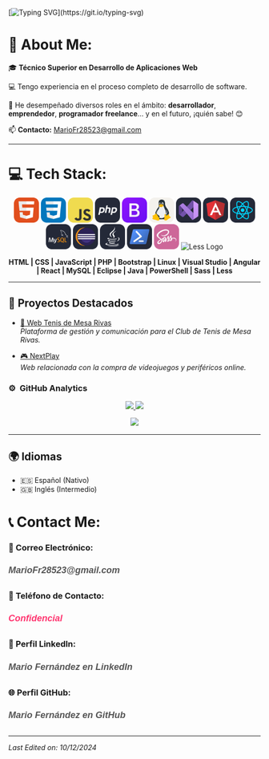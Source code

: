 [![Typing SVG](https://readme-typing-svg.herokuapp.com?color=FF3670&size=35&center=true&vCenter=true&width=1000&lines=Welcome+to+my+GitHub+profile!;My+name+is+Mario+Fernandez!)](https://git.io/typing-svg)

# 💫 About Me:
🎓 **Técnico Superior en Desarrollo de Aplicaciones Web**

💻 Tengo experiencia en el proceso completo de desarrollo de software.

📝 He desempeñado diversos roles en el ámbito: **desarrollador**, **emprendedor**, **programador freelance**... y en el futuro, ¡quién sabe! 😊

📫 **Contacto:** MarioFr28523@gmail.com

---

# 💻 Tech Stack:

<p align="center">
  <img src="https://github.com/tandpfun/skill-icons/blob/main/icons/HTML.svg" width="50" alt="HTML Logo">
  <img src="https://github.com/tandpfun/skill-icons/blob/main/icons/CSS.svg" width="50" alt="CSS Logo">
  <img src="https://github.com/tandpfun/skill-icons/blob/main/icons/JavaScript.svg" width="50" alt="JavaScript Logo">
  <img src="https://github.com/tandpfun/skill-icons/blob/main/icons/PHP-Dark.svg" width="50" alt="PHP Logo">
  <img src="https://github.com/tandpfun/skill-icons/blob/main/icons/Bootstrap.svg" width="50" alt="Bootstrap Logo">
  <img src="https://github.com/tandpfun/skill-icons/blob/main/icons/Linux-Light.svg" width="50" alt="Linux Logo">
  <img src="https://github.com/tandpfun/skill-icons/blob/main/icons/VisualStudio-Dark.svg" width="50" alt="Visual Studio Logo">
  <img src="https://github.com/tandpfun/skill-icons/blob/main/icons/Angular-Dark.svg" width="50" alt="Angular Logo">
  <img src="https://github.com/tandpfun/skill-icons/blob/main/icons/React-Dark.svg" width="50" alt="React Logo">
  <img src="https://github.com/tandpfun/skill-icons/blob/main/icons/MySQL-Dark.svg" width="50" alt="MySQL Logo">
  <img src="https://github.com/tandpfun/skill-icons/blob/main/icons/Eclipse-Dark.svg" width="50" alt="Eclipse Logo">
  <img src="https://github.com/tandpfun/skill-icons/blob/main/icons/Java-Dark.svg" width="50" alt="Java Logo">
  <img src="https://github.com/tandpfun/skill-icons/blob/main/icons/Powershell-Dark.svg" width="50" alt="PowerShell Logo">
  <img src="https://github.com/tandpfun/skill-icons/blob/main/icons/Sass.svg" width="50" alt="Sass Logo">
  <img src="https://github.com/tandpfun/skill-icons/blob/main/icons/Less-Dark.svg" width="50" alt="Less Logo">
</p>

<p align="center">
  <strong>HTML | CSS | JavaScript | PHP | Bootstrap | Linux | Visual Studio | Angular | React | MySQL | Eclipse | Java | PowerShell | Sass | Less</strong>
</p>

---
## 🚀 Proyectos Destacados

- [🏓 Web Tenis de Mesa Rivas](https://github.com/marioFernandez115/webTenisMesaFinal)  
  *Plataforma de gestión y comunicación para el Club de Tenis de Mesa Rivas.*

- [🎮 NextPlay](https://mariofernandez115.github.io/NextPlay/)  
  *Web relacionada con la compra de videojuegos y periféricos online.*

### ⚙️ &nbsp;GitHub Analytics

<p align="center">
  <a href="https://github.com/marioFernandez115">
    <img height="180em" src="https://github-readme-stats-eight-theta.vercel.app/api?username=marioFernandez115&show_icons=true&theme=algolia&include_all_commits=true&count_private=true"/>
  </a>
  <a href="https://github.com/marioFernandez115">
    <img height="180em" src="https://github-readme-stats-eight-theta.vercel.app/api/top-langs/?username=marioFernandez115&layout=compact&langs_count=8&theme=algolia"/>
  </a>
</p>

<p align="center">
  <img height="180em" src="https://github-readme-streak-stats.herokuapp.com/?user=marioFernandez115&theme=dark&hide_border=true"/>
</p>

---
## 🌍 Idiomas  
  - 🇪🇸 Español (Nativo)  
  - 🇬🇧 Inglés (Intermedio)
    
# 📞 Contact Me:

<p align="center">
  <h3>📧 Correo Electrónico:</h3> 
  <h5 style="font-family: Arial, sans-serif; font-size: 18px; color: #555; transition: color 0.3s ease;">
    <a href="mailto:MarioFr28523@gmail.com" style="text-decoration: none; color: inherit;">MarioFr28523@gmail.com</a>
  </h5>

  <h3>📱 Teléfono de Contacto:</h3> 
  <h5 style="font-family: Arial, sans-serif; font-size: 18px; color: #555; transition: color 0.3s ease;">
    <span style="color:#FF3670;">Confidencial</span>
  </h5>

  <h3>🔗 Perfil LinkedIn:</h3> 
  <h5 style="font-family: Arial, sans-serif; font-size: 18px; color: #555; transition: color 0.3s ease;">
    <a href="https://www.linkedin.com/in/mario-fernandez-rodríguez-0b5233269/" style="text-decoration: none; color: inherit;" target="_blank">Mario Fernández en LinkedIn</a>
  </h5>

  <h3>🌐 Perfil GitHub:</h3> 
  <h5 style="font-family: Arial, sans-serif; font-size: 18px; color: #555; transition: color 0.3s ease;">
    <a href="https://github.com/marioFernandez115" style="text-decoration: none; color: inherit;" target="_blank">Mario Fernández en GitHub</a>
  </h5>
</p>

---

_Last Edited on: 10/12/2024_
